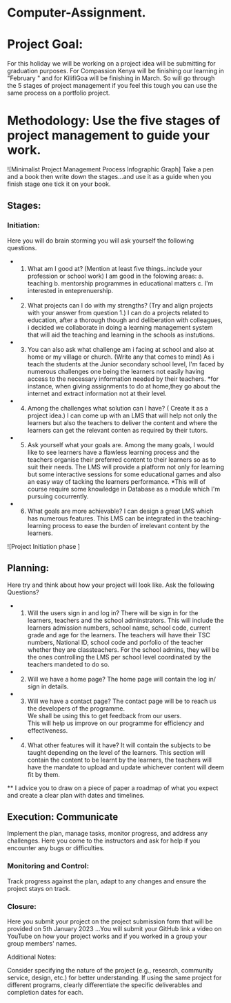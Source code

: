 # Computer-Assignment. 
# Project Goal: 
For this holiday we will be working on a project idea will be submitting for graduation purposes. For Compassion Kenya will be finishing our learning in "February " and for KilifiGoa will be finishing in March. 
So will  go through the 5 stages of project management  if you feel this tough you can use the same process on a portfolio project. 

# Methodology: Use the five stages of project management to guide your work.
![Minimalist Project Management Process Infographic Graph] 
Take a pen and a book then write down the stages...and use it as a guide when you finish stage one tick it on your book.


## Stages:

### Initiation:
Here you will do brain storming you will ask yourself the following questions.
* 1. What am I good at? (Mention at least five things..include your profession or school work)
I am good in the folowing areas:
a. teaching
b. mentorship programmes in educational matters
c. I'm interested in enteprenuership.

* 2. What projects can I do with my strengths? (Try and align projects with your answer from question 1.)
I can do a projects related to education, after a thorough though and deliberation with colleagues, i decided we collaborate in doing a learning management system that will aid the teaching and learning in the schools as instutions.

* 3. You can also ask what challenge am i facing at school and also at home or my village or church. (Write any that comes to mind)
As i teach the students at the Junior secondary school level, I'm faced by numerous challenges one being the learners not easily having access to the 
necessary information needed by their teachers. 
*for instance, when giving assignments to do at home,they go about the internet and extract information not at their level.

* 4. Among the challenges what solution can I have? ( Create it as a project idea.)
I can come up with an LMS that will help not only the learners but also the teachers to deliver the content and where the learners can get the relevant conten as required by their tutors.

* 5. Ask yourself what your goals are.
Among the many goals, I would like to see learners have a flawless learning process and the teachers organise their preferred content to their learners so as to suit their needs. The LMS will provide a platform not only for learning but some interactive sessions for some educational games and also an easy way of tacking the learners performance.
*This will of course require some knowledge in Database as a module which I'm pursuing cocurrently.

* 6. What goals are more achievable?
I can design a great LMS which has numerous features.
This LMS can be integrated in the teaching-learning process to ease the burden of irrelevant content by the learners.

![Project Initiation phase  ]

## Planning: 
Here try and think about how your project will look like. Ask the following Questions?
* 1. Will the users sign in and log in?
There will be sign in for the learners, teachers and the school adminstrators.
This will include the learners admission numbers, school name, school code, current grade and age for the learners.
The teachers will have their TSC numbers, National ID, school code and porfolio of the teacher whether they are classteachers.
For the school admins, they will be the ones controlling the LMS per school level coordinated by the teachers mandeted to do so.

* 2. Will we have a home page?
The home page will contain the log in/ sign in details.

* 3. Will we have a contact page?
The contact page will be to reach us the developers of the programme. <br>We shall be using this to get feedback from our users.<br> This will help us improve on our programme for efficiency and effectiveness.

* 4. What other features will it have?
It will contain the subjects to be taught depending on the level of the learners.
This section will contain the content to be learnt by the learners, the teachers will have the mandate to upload and update whichever content will deem fit by them.

** I advice you to draw on a piece of paper a roadmap of what you expect and create a clear plan with dates and timelines.



## Execution: Communicate
Implement the plan, manage tasks, monitor progress, and  address any challenges.
Here you come to the instructors and ask for help if you encounter any bugs or difficulties.

### Monitoring and Control: 
Track progress against the plan, adapt to any changes and ensure the project stays on track.

### Closure:
Here you submit your project on the project submission form that will be provided on 5th January 2023 ...You will submit your GitHub link a video on YouTube on how your project works and if you worked in a group your group members' names.

Additional Notes:

Consider specifying the nature of the project (e.g., research, community service, design, etc.) for better understanding.
If using the same project for different programs, clearly differentiate the specific deliverables and completion dates for each.
